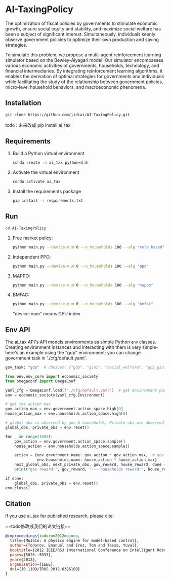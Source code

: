 # AI-TaxingPolicy

The optimization of fiscal policies by governments to stimulate economic growth, ensure social equity and stability, and maximize social welfare has been a subject of significant interest. Simultaneously, individuals keenly observe government policies to optimize their own production and saving strategies. 

To simulate this problem, we propose a multi-agent reinforcement learning simulator based on the Bewley-Aiyagari model. Our simulator encompasses various economic activities of governments, households, technology, and financial intermediaries. By integrating reinforcement learning algorithms, it enables the derivation of optimal strategies for governments and individuals while facilitating the study of the relationship between government policies, micro-level household behaviors, and macroeconomic phenomena.


## Installation

```bash
git clone https://github.com/jidiai/AI-TaxingPolicy.git
```

todo : 未来改成 pip install ai_tax



## Requirements

1. Build a Python virtual environment

   ```bash
   conda create -n ai_tax python=3.6
   ```

2. Activate the virtual environment

   ```bash
   conda activate ai_tax
   ```

3. Install the requirements package

   ```bash 
   pip install -r requirements.txt
   ```



## Run

```bash
cd AI-TaxingPolicy
```

1. Free market policy:

   ```bash
   python main.py --device-num 0 --n_households 100 --alg "rule_based"
   ```

2. Independent PPO:

   ```bash
   python main.py --device-num 0 --n_households 100 --alg "ppo"
   ```

3. MAPPO:

   ```bash
   python main.py --device-num 0 --n_households 100 --alg "mappo"
   ```

4. BMFAC:

   ```bash
   python main.py --device-num 0 --n_households 100 --alg "bmfac"
   ```

   "device-num" means GPU index



## Env API

The ai_tax API's API models environments as simple Python `env` classes. Creating environment instances and interacting with them is very simple- here's an example using the "gdp" environment: 
you can change government task in './cfg/default.yaml'.
```bash
gov_task: "gdp"  # choices: {"gdp", "gini", "social_welfare", "gdp_gini"}
```
```python
from env.env_core import economic_society
from omegaconf import OmegaConf

yaml_cfg = OmegaConf.load(f'./cfg/default.yaml')  # get environment parameters
env = economic_society(yaml_cfg.Environment)

# get the action max
gov_action_max = env.government.action_space.high[0]
house_action_max = env.households.action_space.high[0]

# global obs is observed by gov & households; Private obs are observed separately by each household.
global_obs, private_obs = env.reset()

for _ in range(1000):
    gov_action = env.government.action_space.sample()
    house_action = env.households.action_space.sample()

    action = {env.government.name: gov_action * gov_action_max,  # gov_action & house_action is in (-1,+1)
              env.households.name: house_action * house_action_max}
    next_global_obs, next_private_obs, gov_reward, house_reward, done = env.step(action)
    print("gov reward:", gov_reward, "--- households reward:", house_reward)

if done:
    global_obs, private_obs = env.reset()
env.close()

```



## Citation

If you use ai_tax for published research, please cite:

==todo修改成我们的论文链接== 

```bibtex
@inproceedings{todorov2012mujoco,
  title={MuJoCo: A physics engine for model-based control},
  author={Todorov, Emanuel and Erez, Tom and Tassa, Yuval},
  booktitle={2012 IEEE/RSJ International Conference on Intelligent Robots and Systems},
  pages={5026--5033},
  year={2012},
  organization={IEEE},
  doi={10.1109/IROS.2012.6386109}
}
```

